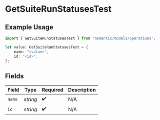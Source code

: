 # GetSuiteRunStatusesTest

## Example Usage

```typescript
import { GetSuiteRunStatusesTest } from "momentic/models/operations";

let value: GetSuiteRunStatusesTest = {
    name: "<value>",
    id: "<id>",
};
```

## Fields

| Field              | Type               | Required           | Description        |
| ------------------ | ------------------ | ------------------ | ------------------ |
| `name`             | *string*           | :heavy_check_mark: | N/A                |
| `id`               | *string*           | :heavy_check_mark: | N/A                |